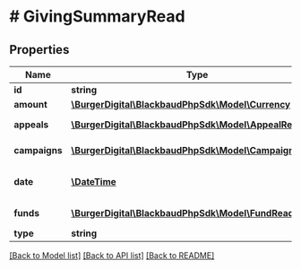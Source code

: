 # # GivingSummaryRead

## Properties

Name | Type | Description | Notes
------------ | ------------- | ------------- | -------------
**id** | **string** | The immutable system record ID of the gift. | [optional]
**amount** | [**\BurgerDigital\BlackbaudPhpSdk\Model\Currency**](Currency.md) |  | [optional]
**appeals** | [**\BurgerDigital\BlackbaudPhpSdk\Model\AppealRead[]**](AppealRead.md) | The set of immutable appeal system record IDs associated with the gift. | [optional]
**campaigns** | [**\BurgerDigital\BlackbaudPhpSdk\Model\CampaignRead[]**](CampaignRead.md) | The set of immutable campaign system record IDs associated with the gift. | [optional]
**date** | [**\DateTime**](\DateTime.md) | The gift date. Uses &lt;a href&#x3D;\&quot;https://tools.ietf.org/html/rfc3339\&quot;&gt;ISO-8601 format: &lt;/a&gt;&lt;i&gt;1969-11-21T10:29:43&lt;/i&gt;. | [optional]
**funds** | [**\BurgerDigital\BlackbaudPhpSdk\Model\FundRead[]**](FundRead.md) | The set of immutable fund system record IDs associated with the gift. | [optional]
**type** | **string** | The gift type. | [optional]

[[Back to Model list]](../../README.md#models) [[Back to API list]](../../README.md#endpoints) [[Back to README]](../../README.md)
